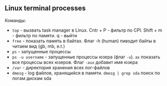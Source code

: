 ## Linux terminal processes

Команды:
- `top` - вызвать task manager в Linux. Cntr + P - фильтр по CPI. Shift + m - фильтр по памяти. q - выйти
- `free` - показать память в байтах. Флаг -h (human) пиводит байты в читаем вид (gb, mb, e.t.)
- `ps` - запущенные процессы
- `ps -u username` - запущенные процессы юзера (флаг `-u`). `ax` показать все процессы всех юзеров. Флаг `-aux` добавит имя юзера
- `/var` - директория хранения всех лог-файлов
- `dmesg` - log файлов, хранящийся в памяти. `dmesg | grep sda`  поиск по логам дискам sda